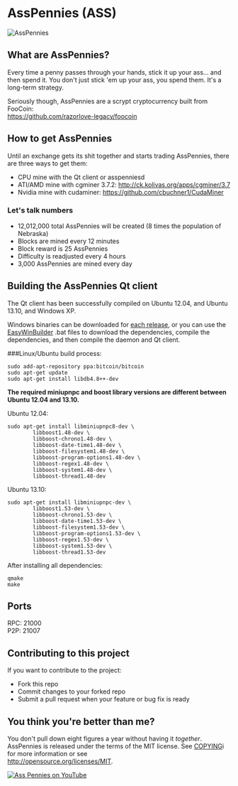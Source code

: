 # AssPennies (ASS)

![AssPennies](http://i.imgur.com/X4coDlS.png)

## What are AssPennies?
Every time a penny passes through your hands, stick it up your ass... and then spend it. You don't just stick 'em up your ass, you spend them. It's a long-term strategy.

Seriously though, AssPennies are a scrypt cryptocurrency built from FooCoin:  
https://github.com/razorlove-legacy/foocoin


## How to get AssPennies
Until an exchange gets its shit together and starts trading AssPennies, there are three ways to get them:

* CPU mine with the Qt client or asspenniesd
* ATI/AMD mine with cgminer 3.7.2: http://ck.kolivas.org/apps/cgminer/3.7
* Nvidia mine with cudaminer: https://github.com/cbuchner1/CudaMiner


### Let's talk numbers
* 12,012,000 total AssPennies will be created (8 times the population of Nebraska)
* Blocks are mined every 12 minutes
* Block reward is 25 AssPennies
* Difficulty is readjusted every 4 hours
* 3,000 AssPennies are mined every day

## Building the AssPennies Qt client
The Qt client has been successfully compiled on Ubuntu 12.04, and Ubuntu 13.10, and Windows XP.  

Windows binaries can be downloaded for [each release](https://github.com/AssPennyFoundation/AssPennies/releases/latest), or you can use the [EasyWinBuilder](contrib/easywinbuilder) .bat files to download the dependencies, compile the dependencies, and then compile the daemon and Qt client.

###Linux/Ubuntu build process:

	sudo add-apt-repository ppa:bitcoin/bitcoin
	sudo apt-get update
	sudo apt-get install libdb4.8++-dev

__The required miniupnpc and boost library versions are different between Ubuntu 12.04 and 13.10.__

Ubuntu 12.04:

	sudo apt-get install libminiupnpc8-dev \
            libboost1.48-dev \
            libboost-chrono1.48-dev \
            libboost-date-time1.48-dev \
            libboost-filesystem1.48-dev \
            libboost-program-options1.48-dev \
            libboost-regex1.48-dev \
            libboost-system1.48-dev \
            libboost-thread1.48-dev 

Ubuntu 13.10:

	sudo apt-get install libminiupnpc-dev \
            libboost1.53-dev \
            libboost-chrono1.53-dev \
            libboost-date-time1.53-dev \
            libboost-filesystem1.53-dev \
            libboost-program-options1.53-dev \
            libboost-regex1.53-dev \
            libboost-system1.53-dev \
            libboost-thread1.53-dev

After installing all dependencies:

	qmake
	make

## Ports
RPC: 21000  
P2P: 21007

## Contributing to this project
If you want to contribute to the project: 

* Fork this repo
* Commit changes to your forked repo
* Submit a pull request when your feature or bug fix is ready

## You think you're better than me?
You don't pull down eight figures a year without having it _together_.  
AssPennies is released under the terms of the MIT license. See [COPYING](COPYING)i
for more information or see  
http://opensource.org/licenses/MIT.


[![Ass Pennies on YouTube](http://i.imgur.com/8tIuBCL.jpg)](https://www.youtube.com/watch?v=DO1Q7F23DxM)
